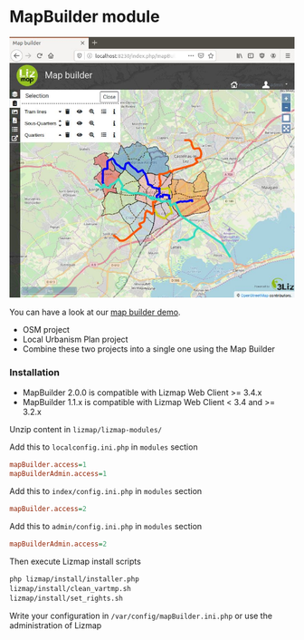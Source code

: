# MapBuilder module

![demo](demo.jpg "3Liz Map Builder")

You can have a look at our [map builder demo](https://demo.lizmap.com/mapbuilder/).
* OSM project
* Local Urbanism Plan project
* Combine these two projects into a single one using the Map Builder

### Installation

* MapBuilder 2.0.0 is compatible with Lizmap Web Client >= 3.4.x
* MapBuilder 1.1.x is compatible with Lizmap Web Client < 3.4 and >= 3.2.x

Unzip content in `lizmap/lizmap-modules/`

Add this to `localconfig.ini.php` in `modules` section

```ini
mapBuilder.access=1
mapBuilderAdmin.access=1
```

Add this to `index/config.ini.php` in `modules` section

```ini
mapBuilder.access=2
```

Add this to `admin/config.ini.php` in `modules` section

```ini
mapBuilderAdmin.access=2
```

Then execute Lizmap install scripts

```bash
php lizmap/install/installer.php
lizmap/install/clean_vartmp.sh
lizmap/install/set_rights.sh
```

Write your configuration in `/var/config/mapBuilder.ini.php` or use the administration of Lizmap

